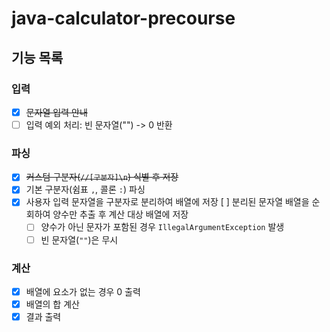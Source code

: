# java-calculator-precourse

## 기능 목록

### 입력
- [x] ~~문자열 입력 안내~~
- [ ] 입력 예외 처리: 빈 문자열("") -> 0 반환

### 파싱
- [x] ~~커스텀 구분자(`//[구분자]\n`) 식별 후 저장~~
- [x] 기본 구분자(쉼표 `,`, 콜론 `:`) 파싱
- [x] 사용자 입력 문자열을 구분자로 분리하여 배열에 저장
[ ] 분리된 문자열 배열을 순회하여 양수만 추출 후 계산 대상 배열에 저장
  - [ ] 양수가 아닌 문자가 포함된 경우 `IllegalArgumentException` 발생
  - [ ] 빈 문자열(`""`)은 무시

### 계산
- [x] 배열에 요소가 없는 경우 0 출력
- [x] 배열의 합 계산
- [x] 결과 출력